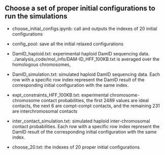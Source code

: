 ## Choose a set of proper initial configurations to run the simulations

- choose_initial_configs.ipynb: call and outputs the indexes of 20 initial configurations

- config_pool: save all the initial relaxed configurations

- DamID_haploid.txt: experimental haploid DamID sequencing data. ../analysis_code/mol_info/DAM-ID_HFF_100KB.txt is averaged over the homologous chromosomes,

- DamID_simulation.txt: simulated haploid DamID sequencing data. Each row with a specific row index represent the DamID result of the corresponding initial configuration with the same index.

- expt_constraints_HFF_100KB.txt: experimental chromosome-chromosome contact probabilities, the first 2489 values are ideal contacts, the next 6 are compt-compt contacts, and the remaining 231 are interchromosomal contacts

- inter_contact_simulation.txt: simulated haploid inter-chromosomal contact probabilities. Each row with a specific row index represent the DamID result of the corresponding initial configuration with the same index.

- choose_20.txt: the indexes of 20 proper initial configurations
